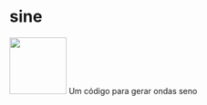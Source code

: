 # sine
<img
  src="/files/icon.ico"
  style="display: inline-block; margin: 1 auto"
  width = 100> Um código para gerar ondas seno
 

